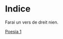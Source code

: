 
<body>

<h1>Indice</h1>
<p>Farai un vers de dreit nien.</p>

<a href="Farai.md">Poesia 1</a>

</body>
